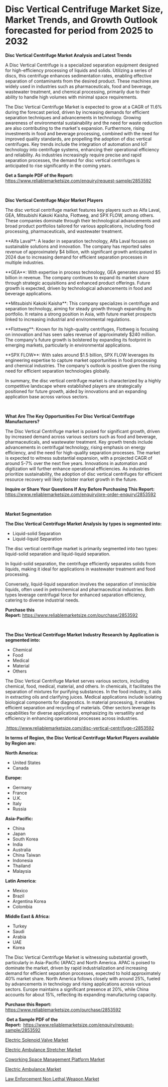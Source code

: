 <p><h1>Disc Vertical Centrifuge Market Size, Market Trends, and Growth Outlook forecasted for period from 2025 to 2032</h1></p><p><strong>Disc Vertical Centrifuge Market Analysis and Latest Trends</strong></p>
<p><p>A Disc Vertical Centrifuge is a specialized separation equipment designed for high-efficiency processing of liquids and solids. Utilizing a series of discs, this centrifuge enhances sedimentation rates, enabling effective separation of contaminants from the desired product. These machines are widely used in industries such as pharmaceuticals, food and beverage, wastewater treatment, and chemical processing, primarily due to their ability to handle high volumes with minimal space requirements.</p><p>The Disc Vertical Centrifuge Market is expected to grow at a CAGR of 11.6% during the forecast period, driven by increasing demands for efficient separation techniques and advancements in technology. Growing awareness of environmental sustainability and the need for waste reduction are also contributing to the market's expansion. Furthermore, rising investments in food and beverage processing, combined with the need for improved quality standards, are propelling the adoption of disc vertical centrifuges. Key trends include the integration of automation and IoT technology into centrifuge systems, enhancing their operational efficiency and reliability. As industries increasingly require precise and rapid separation processes, the demand for disc vertical centrifuges is anticipated to rise significantly in the coming years.</p></p>
<p><strong>Get a Sample PDF of the Report:&nbsp;</strong> <a href="https://www.reliablemarketsize.com/enquiry/request-sample/2853592?utm_campaign=1999&utm_medium=2&utm_source=Github&utm_content=ia&utm_term=12032025&utm_id=disc-vertical-centrifuge">https://www.reliablemarketsize.com/enquiry/request-sample/2853592</a></p>
<p>&nbsp;</p>
<p><strong>Disc Vertical Centrifuge Major Market Players</strong></p>
<p><p>The disc vertical centrifuge market features key players such as Alfa Laval, GEA, Mitsubishi Kakoki Kaisha, Flottweg, and SPX FLOW, among others. These companies dominate through their technological advancements and broad product portfolios tailored for various applications, including food processing, pharmaceuticals, and wastewater treatment.</p><p>**Alfa Laval**: A leader in separation technology, Alfa Laval focuses on sustainable solutions and innovation. The company has reported sales revenue of approximately $4 billion, with significant growth anticipated in 2024 due to increasing demand for efficient separation processes in multiple industries.</p><p>**GEA**: With expertise in process technology, GEA generates around $5 billion in revenue. The company continues to expand its market share through strategic acquisitions and enhanced product offerings. Future growth is expected, driven by technological advancements in food and beverage applications.</p><p>**Mitsubishi Kakoki Kaisha**: This company specializes in centrifuge and separation technology, aiming for steady growth through expanding its portfolio. It retains a strong position in Asia, with future market prospects linked to increasing industrial and environmental regulations.</p><p>**Flottweg**: Known for its high-quality centrifuges, Flottweg is focusing on innovation and has seen sales revenue of approximately $240 million. The company's future growth is bolstered by expanding its footprint in emerging markets, particularly in environmental applications.</p><p>**SPX FLOW**: With sales around $1.5 billion, SPX FLOW leverages its engineering expertise to capture market opportunities in food processing and chemical industries. The company's outlook is positive given the rising need for efficient separation technologies globally.</p><p>In summary, the disc vertical centrifuge market is characterized by a highly competitive landscape where established players are strategically positioned for future growth, aided by innovations and an expanding application base across various sectors.</p></p>
<p>&nbsp;</p>
<p><strong>What Are The Key Opportunities For Disc Vertical Centrifuge Manufacturers?</strong></p>
<p><p>The Disc Vertical Centrifuge market is poised for significant growth, driven by increased demand across various sectors such as food and beverage, pharmaceuticals, and wastewater treatment. Key growth trends include advancements in centrifugal technology, rising emphasis on energy efficiency, and the need for high-quality separation processes. The market is expected to witness substantial expansion, with a projected CAGR of around 5-7% over the next five years. Innovations in automation and digitization will further enhance operational efficiencies. As industries prioritize sustainability, the adoption of disc vertical centrifuges for efficient resource recovery will likely bolster market growth in the future.</p></p>
<p><strong>Inquire or Share Your Questions If Any Before Purchasing This Report:</strong> <a href="https://www.reliablemarketsize.com/enquiry/pre-order-enquiry/2853592?utm_campaign=1999&utm_medium=2&utm_source=Github&utm_content=ia&utm_term=12032025&utm_id=disc-vertical-centrifuge">https://www.reliablemarketsize.com/enquiry/pre-order-enquiry/2853592</a></p>
<p>&nbsp;</p>
<p><strong>Market Segmentation</strong></p>
<p><strong>The Disc Vertical Centrifuge Market Analysis by types is segmented into:</strong></p>
<p><ul><li>Liquid-solid Separation</li><li>Liquid-liquid Separation</li></ul></p>
<p><p>The disc vertical centrifuge market is primarily segmented into two types: liquid-solid separation and liquid-liquid separation. </p><p>In liquid-solid separation, the centrifuge efficiently separates solids from liquids, making it ideal for applications in wastewater treatment and food processing. </p><p>Conversely, liquid-liquid separation involves the separation of immiscible liquids, often used in petrochemical and pharmaceutical industries. Both types leverage centrifugal force for enhanced separation efficiency, catering to diverse industrial needs.</p></p>
<p><strong>Purchase this Report:&nbsp;</strong><a href="https://www.reliablemarketsize.com/purchase/2853592?utm_campaign=1999&utm_medium=2&utm_source=Github&utm_content=ia&utm_term=12032025&utm_id=disc-vertical-centrifuge">https://www.reliablemarketsize.com/purchase/2853592</a></p>
<p>&nbsp;</p>
<p><strong>The Disc Vertical Centrifuge Market Industry Research by Application is segmented into:</strong></p>
<p><ul><li>Chemical</li><li>Food</li><li>Medical</li><li>Material</li><li>Others</li></ul></p>
<p><p>The Disc Vertical Centrifuge Market serves various sectors, including chemical, food, medical, material, and others. In chemicals, it facilitates the separation of mixtures for purifying substances. In the food industry, it aids in extracting oils and clarifying juices. Medical applications include isolating biological components for diagnostics. In material processing, it enables efficient separation and recycling of materials. Other sectors leverage its capabilities for diverse applications, emphasizing its versatility and efficiency in enhancing operational processes across industries.</p></p>
<p><a href="https://www.reliablemarketsize.com/disc-vertical-centrifuge-r2853592?utm_campaign=1999&utm_medium=2&utm_source=Github&utm_content=ia&utm_term=12032025&utm_id=disc-vertical-centrifuge">&nbsp;https://www.reliablemarketsize.com/disc-vertical-centrifuge-r2853592</a></p>
<p><strong>In terms of Region, the Disc Vertical Centrifuge Market Players available by Region are:</strong></p>
<p>
    <p> <strong> North America: </strong>
        <ul>
            <li>United States</li>
            <li>Canada</li>
        </ul>
        </p> 
    <p> <strong> Europe: </strong>
        <ul>
            <li>Germany</li>
            <li>France</li>
            <li>U.K.</li>
            <li>Italy</li>
            <li>Russia</li>
        </ul>
        </p> 
    <p> <strong> Asia-Pacific: </strong>
        <ul>
            <li>China</li>
            <li>Japan</li>
            <li>South Korea</li>
            <li>India</li>
            <li>Australia</li>
            <li>China Taiwan</li>
            <li>Indonesia</li>
            <li>Thailand</li>
            <li>Malaysia</li>
        </ul>
        </p> 
    <p> <strong> Latin America: </strong>
        <ul>
            <li>Mexico</li>
            <li>Brazil</li>
            <li>Argentina Korea</li>
            <li>Colombia</li>
        </ul>
        </p> 
    <p> <strong> Middle East & Africa: </strong>
        <ul>
            <li>Turkey</li>
            <li>Saudi</li>
            <li>Arabia</li>
            <li>UAE</li>
            <li>Korea</li>
        </ul>
    </p>
    </p>
<p><p>The Disc Vertical Centrifuge Market is witnessing substantial growth, particularly in Asia-Pacific (APAC) and North America. APAC is poised to dominate the market, driven by rapid industrialization and increasing demand for efficient separation processes, expected to hold approximately 40% market share. North America follows closely with around 25%, fueled by advancements in technology and rising applications across various sectors. Europe maintains a significant presence at 20%, while China accounts for about 15%, reflecting its expanding manufacturing capacity.</p></p>
<p><strong>Purchase this Report: </strong><a href="https://www.reliablemarketsize.com/purchase/2853592?utm_campaign=1999&utm_medium=2&utm_source=Github&utm_content=ia&utm_term=12032025&utm_id=disc-vertical-centrifuge">https://www.reliablemarketsize.com/purchase/2853592</a></p>
<p>&nbsp;<strong>Get a Sample PDF of the Report:&nbsp;&nbsp;</strong><a href="https://www.reliablemarketsize.com/enquiry/request-sample/2853592?utm_campaign=1999&utm_medium=2&utm_source=Github&utm_content=ia&utm_term=12032025&utm_id=disc-vertical-centrifuge">https://www.reliablemarketsize.com/enquiry/request-sample/2853592</a></p>
<p><strong></strong></p>
<p><p><a href="https://github.com/stohllaackdw/Market-Research-Report-List-1/blob/main/electric-solenoid-valve-market.md?utm_campaign=1999&utm_medium=2&utm_source=Github&utm_content=ia&utm_term=12032025&utm_id=disc-vertical-centrifuge">Electric Solenoid Valve Market</a></p><p><a href="https://github.com/bramsklizas/Market-Research-Report-List-1/blob/main/electric-ambulance-stretcher-market.md?utm_campaign=1999&utm_medium=2&utm_source=Github&utm_content=ia&utm_term=12032025&utm_id=disc-vertical-centrifuge">Electric Ambulance Stretcher Market</a></p><p><a href="https://github.com/motanafraxer/Market-Research-Report-List-1/blob/main/coworking-space-management-platform-market.md?utm_campaign=1999&utm_medium=2&utm_source=Github&utm_content=ia&utm_term=12032025&utm_id=disc-vertical-centrifuge">Coworking Space Management Platform Market</a></p><p><a href="https://github.com/fabinbuddygc/Market-Research-Report-List-1/blob/main/electric-ambulance-market.md?utm_campaign=1999&utm_medium=2&utm_source=Github&utm_content=ia&utm_term=12032025&utm_id=disc-vertical-centrifuge">Electric Ambulance Market</a></p><p><a href="https://github.com/ridchycarlas/Market-Research-Report-List-1/blob/main/law-enforcement-non-lethal-weapon-market.md?utm_campaign=1999&utm_medium=2&utm_source=Github&utm_content=ia&utm_term=12032025&utm_id=disc-vertical-centrifuge">Law Enforcement Non Lethal Weapon Market</a></p></p>